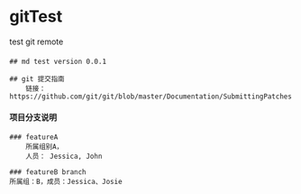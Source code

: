 # gitTest
test git remote

####
	## md test version 0.0.1

	## git 提交指南
	 	链接： https://github.com/git/git/blob/master/Documentation/SubmittingPatches

#### 项目分支说明

	### featureA
		所属组别A，
		人员： Jessica, John
	
	### featureB branch
	所属组：B，成员：Jessica、Josie
